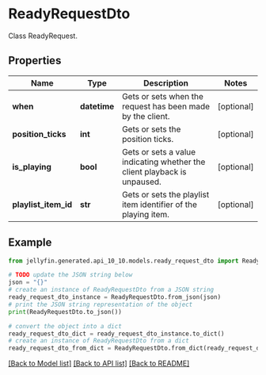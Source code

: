 # ReadyRequestDto

Class ReadyRequest.

## Properties

Name | Type | Description | Notes
------------ | ------------- | ------------- | -------------
**when** | **datetime** | Gets or sets when the request has been made by the client. | [optional] 
**position_ticks** | **int** | Gets or sets the position ticks. | [optional] 
**is_playing** | **bool** | Gets or sets a value indicating whether the client playback is unpaused. | [optional] 
**playlist_item_id** | **str** | Gets or sets the playlist item identifier of the playing item. | [optional] 

## Example

```python
from jellyfin.generated.api_10_10.models.ready_request_dto import ReadyRequestDto

# TODO update the JSON string below
json = "{}"
# create an instance of ReadyRequestDto from a JSON string
ready_request_dto_instance = ReadyRequestDto.from_json(json)
# print the JSON string representation of the object
print(ReadyRequestDto.to_json())

# convert the object into a dict
ready_request_dto_dict = ready_request_dto_instance.to_dict()
# create an instance of ReadyRequestDto from a dict
ready_request_dto_from_dict = ReadyRequestDto.from_dict(ready_request_dto_dict)
```
[[Back to Model list]](README.md#documentation-for-models) [[Back to API list]](README.md#documentation-for-api-endpoints) [[Back to README]](README.md)



